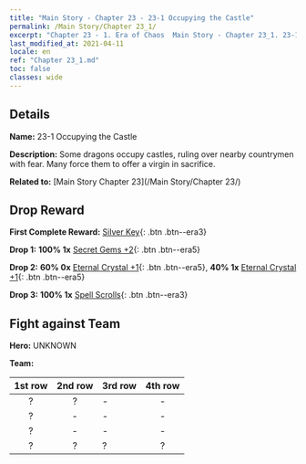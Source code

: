 ```yaml
---
title: "Main Story - Chapter 23 - 23-1 Occupying the Castle"
permalink: /Main Story/Chapter 23_1/
excerpt: "Chapter 23 - 1. Era of Chaos  Main Story - Chapter 23_1. 23-1 Occupying the Castle"
last_modified_at: 2021-04-11
locale: en
ref: "Chapter 23_1.md"
toc: false
classes: wide
---
```


## Details

 **Name:** 23-1 Occupying the Castle

 **Description:** Some dragons occupy castles, ruling over nearby countrymen with fear. Many force them to offer a virgin in sacrifice.

 **Related to:** [Main Story Chapter 23](/Main Story/Chapter 23/)

## Drop Reward

 **First Complete Reward:** [Silver Key](/Items/con_693/){: .btn .btn--era3}

 **Drop 1:** **100% 1x** [Secret Gems +2](/Items/mat_79/){: .btn .btn--era5}

 **Drop 2:** **60% 0x** [Eternal Crystal +1](/Items/mat_73/){: .btn .btn--era5}, **40% 1x** [Eternal Crystal +1](/Items/mat_73/){: .btn .btn--era5}

 **Drop 3:** **100% 1x** [Spell Scrolls](/Items/con_694/){: .btn .btn--era3}


## Fight against Team
 **Hero:** UNKNOWN

 **Team:**


  | 1st row | 2nd row | 3rd row | 4th row |
  |:----:|:----:|:----|:----:|
  | ? | ? | - | - |
  | ? | - | - | - |
  | ? | - | - | - |
  | ? | ? | ? | ? |


